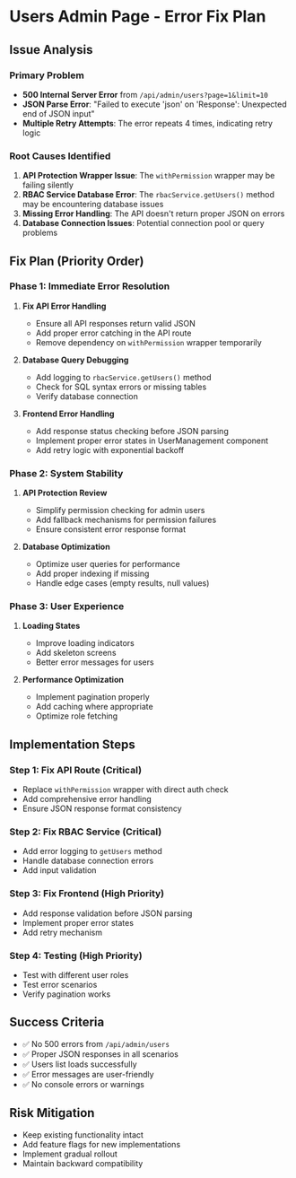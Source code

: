 # Users Admin Page - Error Fix Plan

## Issue Analysis

### Primary Problem
- **500 Internal Server Error** from `/api/admin/users?page=1&limit=10`
- **JSON Parse Error**: "Failed to execute 'json' on 'Response': Unexpected end of JSON input"
- **Multiple Retry Attempts**: The error repeats 4 times, indicating retry logic

### Root Causes Identified

1. **API Protection Wrapper Issue**: The `withPermission` wrapper may be failing silently
2. **RBAC Service Database Error**: The `rbacService.getUsers()` method may be encountering database issues
3. **Missing Error Handling**: The API doesn't return proper JSON on errors
4. **Database Connection Issues**: Potential connection pool or query problems

## Fix Plan (Priority Order)

### Phase 1: Immediate Error Resolution
1. **Fix API Error Handling**
   - Ensure all API responses return valid JSON
   - Add proper error catching in the API route
   - Remove dependency on `withPermission` wrapper temporarily

2. **Database Query Debugging**
   - Add logging to `rbacService.getUsers()` method
   - Check for SQL syntax errors or missing tables
   - Verify database connection

3. **Frontend Error Handling**
   - Add response status checking before JSON parsing
   - Implement proper error states in UserManagement component
   - Add retry logic with exponential backoff

### Phase 2: System Stability
1. **API Protection Review**
   - Simplify permission checking for admin users
   - Add fallback mechanisms for permission failures
   - Ensure consistent error response format

2. **Database Optimization**
   - Optimize user queries for performance
   - Add proper indexing if missing
   - Handle edge cases (empty results, null values)

### Phase 3: User Experience
1. **Loading States**
   - Improve loading indicators
   - Add skeleton screens
   - Better error messages for users

2. **Performance Optimization**
   - Implement pagination properly
   - Add caching where appropriate
   - Optimize role fetching

## Implementation Steps

### Step 1: Fix API Route (Critical)
- Replace `withPermission` wrapper with direct auth check
- Add comprehensive error handling
- Ensure JSON response format consistency

### Step 2: Fix RBAC Service (Critical)
- Add error logging to `getUsers` method
- Handle database connection errors
- Add input validation

### Step 3: Fix Frontend (High Priority)
- Add response validation before JSON parsing
- Implement proper error states
- Add retry mechanism

### Step 4: Testing (High Priority)
- Test with different user roles
- Test error scenarios
- Verify pagination works

## Success Criteria
- ✅ No 500 errors from `/api/admin/users`
- ✅ Proper JSON responses in all scenarios
- ✅ Users list loads successfully
- ✅ Error messages are user-friendly
- ✅ No console errors or warnings

## Risk Mitigation
- Keep existing functionality intact
- Add feature flags for new implementations
- Implement gradual rollout
- Maintain backward compatibility